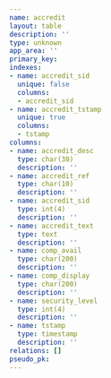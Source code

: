 ```yaml
---
name: accredit
layout: table
description: ''
type: unknown
app_area: ''
primary_key: 
indexes:
- name: accredit_sid
  unique: false
  columns:
  - accredit_sid
- name: accredit_tstamp
  unique: true
  columns:
  - tstamp
columns:
- name: accredit_desc
  type: char(30)
  description: ''
- name: accredit_ref
  type: char(10)
  description: ''
- name: accredit_sid
  type: int(4)
  description: ''
- name: accredit_text
  type: text
  description: ''
- name: comp_avail
  type: char(200)
  description: ''
- name: comp_display
  type: char(200)
  description: ''
- name: security_level
  type: int(4)
  description: ''
- name: tstamp
  type: timestamp
  description: ''
relations: []
pseudo_pk: 
---
```


